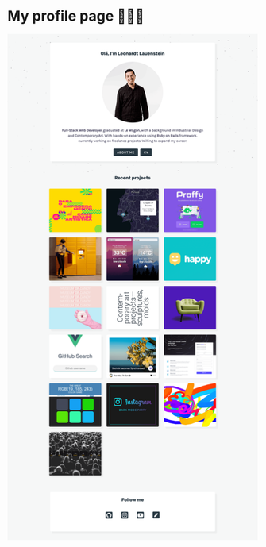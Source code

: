 # My profile page 👨🏻‍💻

<a href="https://leonardt.eu">
 <p align="center">
  <img src="https://github.com/leovenom/profile/blob/gh-pages/images/screencapture-leonardt-profile-netlify-app-2020-11-05-10_28_30%20(1).png?w="350" alt="Profile"
 </p>
</a>
